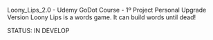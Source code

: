 Loony_Lips_2.0 - Udemy GoDot Course - 1º Project Personal Upgrade Version 
Loony Lips is a words game. It can build words until dead!

STATUS: IN DEVELOP
